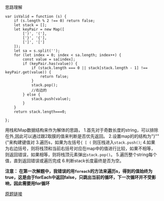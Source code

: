 思路理解

```
var isValid = function (s) {
    if (s.length % 2 !== 0) return false;
    let stack = [];
    let keyPair = new Map([
        [')', '('],
        ['}', '{'],
        [']', '[']
    ]);
    let sa = s.split('');
    for (let index = 0; index < sa.length; index++) {
        const value = sa[index];
        if (keyPair.has(value)) {
            if (stack.length === 0 || stack[stack.length - 1] !== keyPair.get(value)) {
                return false;
            }
            stack.pop();
            //右边的
        } else {
            stack.push(value);
        }
    }
    return stack.length===0;

};

```
用栈和Map数据结构来作为解体的思路，
1.首先对于奇数长度的string，可以排除在外,因此可以通过跟2取膜的值来判断是否优先返回。
2.设置map的的结构为"}""{"来构建键值对
3.遍历s，如果为左括号`{ [ (` 则压栈进入`stack.push()`;
4.如果为右边括号，则将栈顶和当前右括号对应在map中的值进行比较，如果不相等，则返回错误，如果相等，则将栈顶元素弹出`stack.pop()`。
5.遍历整个string每个值，直到返回错误或遍历完成
6.判断stack长度最终是否为空。

**注意：
 在第一次解题中，我错误的用`foreach`的方法来遍历s，得到的值始终为true，这是由于forEach中返回false，只跳出当前的循环，下一次循环并不受影响，因此需要用for循环**

 [原题链接](https://leetcode-cn.com/problems/valid-parentheses/)
